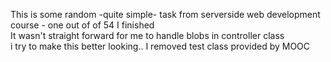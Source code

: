 This is some random -quite simple- task from serverside web development course - one out of of 54 I finished
<br> 
It wasn't straight forward for me to handle blobs in controller class
<br>
i try to make this better looking..
I removed test class provided by MOOC
